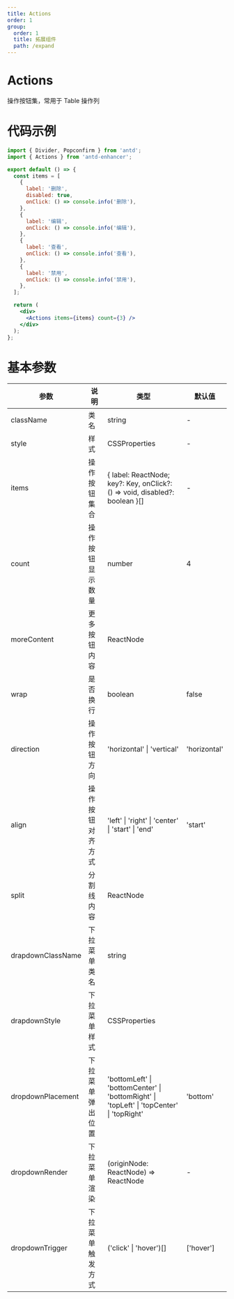 ```yaml
---
title: Actions
order: 1
group:
  order: 1
  title: 拓展组件
  path: /expand
---
```


# Actions

操作按钮集，常用于 Table 操作列

# 代码示例

```jsx
import { Divider, Popconfirm } from 'antd';
import { Actions } from 'antd-enhancer';

export default () => {
  const items = [
    {
      label: '删除',
      disabled: true,
      onClick: () => console.info('删除'),
    },
    {
      label: '编辑',
      onClick: () => console.info('编辑'),
    },
    {
      label: '查看',
      onClick: () => console.info('查看'),
    },
    {
      label: '禁用',
      onClick: () => console.info('禁用'),
    },
  ];

  return (
    <div>
      <Actions items={items} count={3} />
    </div>
  );
};
```

# 基本参数

| 参数              | 说明             | 类型                                                                                      | 默认值       |
| ----------------- | ---------------- | ----------------------------------------------------------------------------------------- | ------------ |
| className         | 类名             | string                                                                                    | -            |
| style             | 样式             | CSSProperties                                                                             | -            |
| items             | 操作按钮集合     | { label: ReactNode; key?: Key, onClick?: () => void, disabled?: boolean }[]               | -            |
| count             | 操作按钮显示数量 | number                                                                                    | 4            |
| moreContent       | 更多按钮内容     | ReactNode                                                                                 |              |
| wrap              | 是否换行         | boolean                                                                                   | false        |
| direction         | 操作按钮方向     | 'horizontal' \| 'vertical'                                                                | 'horizontal' |
| align             | 操作按钮对齐方式 | 'left' \| 'right' \| 'center' \| 'start' \| 'end'                                         | 'start'      |
| split             | 分割线内容       | ReactNode                                                                                 |              |
| drapdownClassName | 下拉菜单类名     | string                                                                                    |              |
| drapdownStyle     | 下拉菜单样式     | CSSProperties                                                                             |              |
| dropdownPlacement | 下拉菜单弹出位置 | 'bottomLeft' \| 'bottomCenter' \| 'bottomRight' \| 'topLeft' \| 'topCenter' \| 'topRight' | 'bottom'     |
| dropdownRender    | 下拉菜单渲染     | (originNode: ReactNode) => ReactNode                                                      | -            |
| dropdownTrigger   | 下拉菜单触发方式 | ('click' \| 'hover')[]                                                                    | ['hover']    |
